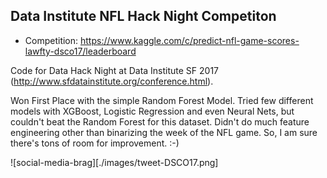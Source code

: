 ## Data Institute NFL Hack Night Competiton

* Competition: https://www.kaggle.com/c/predict-nfl-game-scores-lawfty-dsco17/leaderboard

Code for Data Hack Night at Data Institute SF 2017 (http://www.sfdatainstitute.org/conference.html).  

Won First Place with the simple Random Forest Model.  Tried few different models with XGBoost, Logistic Regression and even Neural Nets, but couldn't beat the Random Forest for this dataset.  Didn't do much feature engineering other than binarizing the week of the NFL game.  So, I am sure there's tons of room for improvement. :-)

![social-media-brag][./images/tweet-DSCO17.png]
